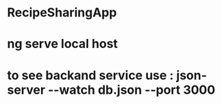 # RecipeSharingApp
# ng serve local host
# to see backand service use : json-server --watch db.json --port 3000